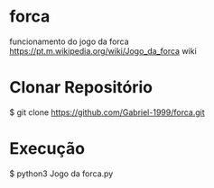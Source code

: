 # forca
funcionamento do jogo da forca https://pt.m.wikipedia.org/wiki/Jogo_da_forca
wiki
# Clonar Repositório

$ git clone https://github.com/Gabriel-1999/forca.git

# Execução

$ python3 Jogo da forca.py
